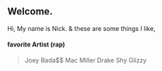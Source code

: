 ## Welcome.

Hi, My name is Nick.
& these are some things I like,

#### favorite Artist (rap)
>Joey Bada$$ 
>Mac Miller
>Drake
>Shy Glizzy 




